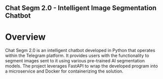 ## Chat Segm 2.0 - Intelligent Image Segmentation Chatbot
# Overview

Chat Segm 2.0 is an intelligent chatbot developed in Python that operates within the Telegram platform. It provides users with the functionality to segment images sent to it using various pre-trained AI segmentation models. The project leverages FastAPI to wrap the developed program into a microservice and Docker for containerizing the solution.
